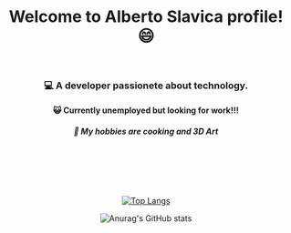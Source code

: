 <center>

# Welcome to Alberto Slavica profile! :smile:

<br>

### :computer: A developer passionete about technology.


#### :smiley_cat: Currently unemployed but looking for work!!!


##### :ramen: My hobbies are cooking and 3D Art


<br>
<br>
<br>
<br>

[![Top Langs](https://github-readme-stats.vercel.app/api/top-langs/?username=hathateth&layout=compact)](https://github.com/anuraghazra/github-readme-stats)


![Anurag's GitHub stats](https://github-readme-stats.vercel.app/api?username=hathateth&count_private=true&show_icons=true&theme=synthwave)

</center>